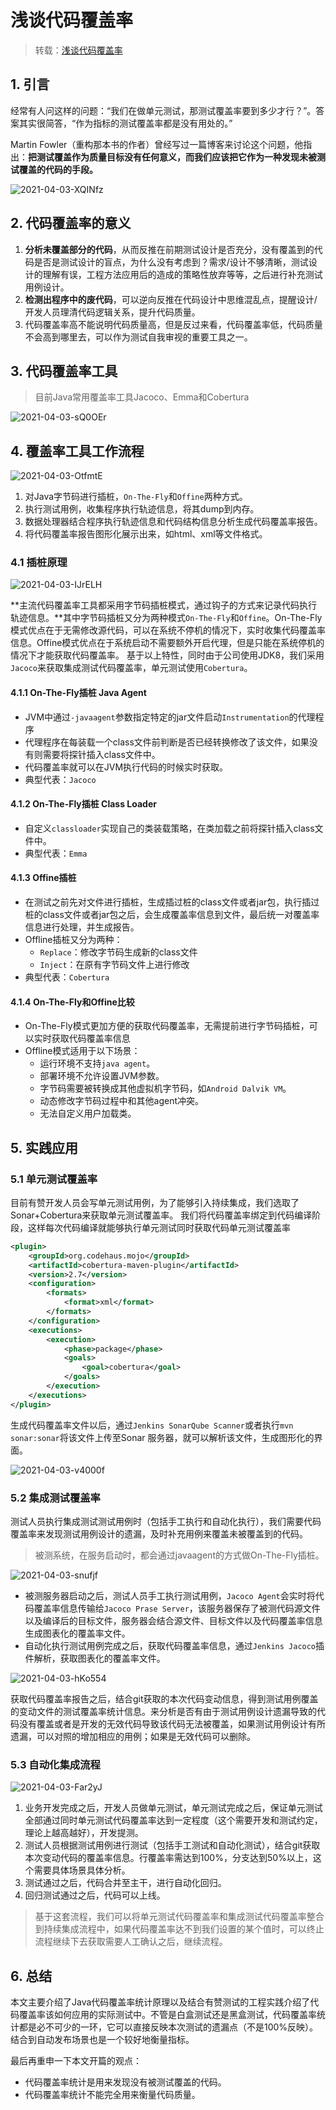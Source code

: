 # 浅谈代码覆盖率

> 转载：[浅谈代码覆盖率](https://tech.youzan.com/code-coverage/)

## 1. 引言

经常有人问这样的问题：“我们在做单元测试，那测试覆盖率要到多少才行？”。答案其实很简答，“作为指标的测试覆盖率都是没有用处的。”

Martin Fowler（重构那本书的作者）曾经写过一篇博客来讨论这个问题，他指出：**把测试覆盖作为质量目标没有任何意义，而我们应该把它作为一种发现未被测试覆盖的代码的手段。**

![2021-04-03-XQINfz](https://image.ldbmcs.com/2021-04-03-XQINfz.jpg)

## 2. 代码覆盖率的意义

1. **分析未覆盖部分的代码**，从而反推在前期测试设计是否充分，没有覆盖到的代码是否是测试设计的盲点，为什么没有考虑到？需求/设计不够清晰，测试设计的理解有误，工程方法应用后的造成的策略性放弃等等，之后进行补充测试用例设计。
2. **检测出程序中的废代码**，可以逆向反推在代码设计中思维混乱点，提醒设计/开发人员理清代码逻辑关系，提升代码质量。
3. 代码覆盖率高不能说明代码质量高，但是反过来看，代码覆盖率低，代码质量不会高到哪里去，可以作为测试自我审视的重要工具之一。

## 3. 代码覆盖率工具

> 目前Java常用覆盖率工具Jacoco、Emma和Cobertura

![2021-04-03-sQ0OEr](https://image.ldbmcs.com/2021-04-03-sQ0OEr.jpg)

## 4. 覆盖率工具工作流程

![2021-04-03-OtfmtE](https://image.ldbmcs.com/2021-04-03-OtfmtE.jpg)

1. 对Java字节码进行插桩，`On-The-Fly`和`Offine`两种方式。
2. 执行测试用例，收集程序执行轨迹信息，将其dump到内存。
3. 数据处理器结合程序执行轨迹信息和代码结构信息分析生成代码覆盖率报告。
4. 将代码覆盖率报告图形化展示出来，如html、xml等文件格式。

### 4.1 插桩原理

![2021-04-03-IJrELH](https://image.ldbmcs.com/2021-04-03-IJrELH.jpg)

**主流代码覆盖率工具都采用字节码插桩模式，通过钩子的方式来记录代码执行轨迹信息。**其中字节码插桩又分为两种模式`On-The-Fly`和`Offine`。On-The-Fly模式优点在于无需修改源代码，可以在系统不停机的情况下，实时收集代码覆盖率信息。Offine模式优点在于系统启动不需要额外开启代理，但是只能在系统停机的情况下才能获取代码覆盖率。 基于以上特性，同时由于公司使用JDK8，我们采用`Jacoco`来获取集成测试代码覆盖率，单元测试使用`Cobertura`。

#### 4.1.1 On-The-Fly插桩 Java Agent

- JVM中通过`-javaagent`参数指定特定的jar文件启动`Instrumentation`的代理程序
- 代理程序在每装载一个class文件前判断是否已经转换修改了该文件，如果没有则需要将探针插入class文件中。
- 代码覆盖率就可以在JVM执行代码的时候实时获取。
- 典型代表：`Jacoco`

#### 4.1.2 On-The-Fly插桩 Class Loader

- 自定义`classloader`实现自己的类装载策略，在类加载之前将探针插入class文件中。
- 典型代表：`Emma`

#### 4.1.3 Offine插桩

- 在测试之前先对文件进行插桩，生成插过桩的class文件或者jar包，执行插过桩的class文件或者jar包之后，会生成覆盖率信息到文件，最后统一对覆盖率信息进行处理，并生成报告。
- Offline插桩又分为两种：
  - `Replace`：修改字节码生成新的class文件
  - `Inject`：在原有字节码文件上进行修改
- 典型代表：`Cobertura`

#### 4.1.4 On-The-Fly和Offine比较

- On-The-Fly模式更加方便的获取代码覆盖率，无需提前进行字节码插桩，可以实时获取代码覆盖率信息
- Offline模式适用于以下场景：
  - 运行环境不支持`java agent`。
  - 部署环境不允许设置JVM参数。
  - 字节码需要被转换成其他虚拟机字节码，如`Android Dalvik VM`。
  - 动态修改字节码过程中和其他agent冲突。
  - 无法自定义用户加载类。

## 5. 实践应用

### 5.1 单元测试覆盖率

目前有赞开发人员会写单元测试用例，为了能够引入持续集成，我们选取了Sonar+Cobertura来获取单元测试覆盖率。 我们将代码覆盖率绑定到代码编译阶段，这样每次代码编译就能够执行单元测试同时获取代码单元测试覆盖率

```xml
<plugin>  
    <groupId>org.codehaus.mojo</groupId>
    <artifactId>cobertura-maven-plugin</artifactId>
    <version>2.7</version>
    <configuration>
        <formats>
            <format>xml</format>
        </formats>
    </configuration>
    <executions>
        <execution>
            <phase>package</phase>
            <goals>
                <goal>cobertura</goal>
            </goals>
        </execution>
    </executions>
</plugin>
```

生成代码覆盖率文件以后，通过`Jenkins SonarQube Scanner`或者执行`mvn sonar:sonar`将该文件上传至Sonar 服务器，就可以解析该文件，生成图形化的界面。

![2021-04-03-v4000f](https://image.ldbmcs.com/2021-04-03-v4000f.jpg)

### 5.2 集成测试覆盖率

测试人员执行集成测试测试用例时（包括手工执行和自动化执行），我们需要代码覆盖率来发现测试用例设计的遗漏，及时补充用例来覆盖未被覆盖到的代码。

> 被测系统，在服务启动时，都会通过javaagent的方式做On-The-Fly插桩。

![2021-04-03-snufjf](https://image.ldbmcs.com/2021-04-03-snufjf.jpg)

- 被测服务器启动之后，测试人员手工执行测试用例，`Jacoco Agent`会实时将代码覆盖率信息传输给`Jacoco Prase Server`，该服务器保存了被测代码源文件以及编译后的目标文件，服务器会结合源文件、目标文件以及代码覆盖率信息生成图表化的覆盖率文件。
- 自动化执行测试用例完成之后，获取代码覆盖率信息，通过`Jenkins Jacoco`插件解析，获取图表化的覆盖率文件。

![2021-04-03-hKo554](https://image.ldbmcs.com/2021-04-03-hKo554.jpg)

获取代码覆盖率报告之后，结合git获取的本次代码变动信息，得到测试用例覆盖的变动文件的测试覆盖率统计信息。来分析是否有由于测试用例设计遗漏导致的代码没有覆盖或者是开发的无效代码导致该代码无法被覆盖，如果测试用例设计有所遗漏，可以对照的增加相应的用例；如果是无效代码可以删除。

### 5.3 自动化集成流程

![2021-04-03-Far2yJ](https://image.ldbmcs.com/2021-04-03-Far2yJ.jpg)

1. 业务开发完成之后，开发人员做单元测试，单元测试完成之后，保证单元测试全部通过同时单元测试代码覆盖率达到一定程度（这个需要开发和测试约定，理论上越高越好），开发提测。
2. 测试人员根据测试用例进行测试（包括手工测试和自动化测试），结合git获取本次变动代码的覆盖率信息。行覆盖率需达到100%，分支达到50%以上，这个需要具体场景具体分析。
3. 测试通过之后，代码合并至主干，进行自动化回归。
4. 回归测试通过之后，代码可以上线。

> 基于这套流程，我们可以将单元测试代码覆盖率和集成测试代码覆盖率整合到持续集成流程中，如果代码覆盖率达不到我们设置的某个值时，可以终止流程继续下去获取需要人工确认之后，继续流程。

## 6. 总结

本文主要介绍了Java代码覆盖率统计原理以及结合有赞测试的工程实践介绍了代码覆盖率该如何应用的实际测试中。不管是白盒测试还是黑盒测试，代码覆盖率统计都是必不可少的一环，它可以直接反映本次测试的遗漏点（不是100%反映）。结合到自动发布场景也是一个较好地衡量指标。

最后再重申一下本文开篇的观点：

- 代码覆盖率统计是用来发现没有被测试覆盖的代码。
- 代码覆盖率统计不能完全用来衡量代码质量。

